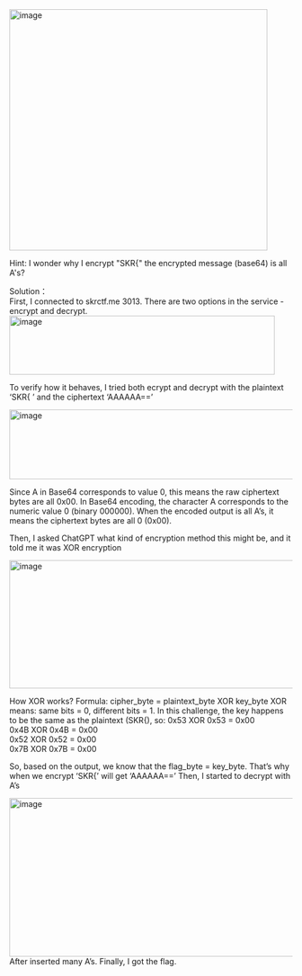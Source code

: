 <img width="459" height="429" alt="image" src="https://github.com/user-attachments/assets/5453871e-7c1e-4ec9-9e31-199638645976" />



Hint: I wonder why I encrypt "SKR{" the encrypted message (base64) is all A's?

Solution：  
First, I connected to skrctf.me 3013.
There are two options in the service - encrypt and decrypt.
<img width="472" height="105" alt="image" src="https://github.com/user-attachments/assets/07342b6e-c54b-486f-81b4-19f058b1be27" />





To verify how it behaves, I tried both ecrypt and decrypt with the plaintext ‘SKR{ ’ and the ciphertext ‘AAAAAA==’


<img width="658" height="124" alt="image" src="https://github.com/user-attachments/assets/c112945a-b773-4b3e-842a-8d814df85356" />



Since A in Base64 corresponds to value 0, this means the raw ciphertext bytes are all 0x00.
In Base64 encoding, the character A corresponds to the numeric value 0 (binary 000000).
When the encoded output is all A’s, it means the ciphertext bytes are all 0 (0x00).

Then, I asked ChatGPT what kind of encryption method this might be, and it told me it was XOR encryption


<img width="602" height="228" alt="image" src="https://github.com/user-attachments/assets/a75a22ad-254c-492e-9918-c3577dc1c295" />





How XOR works?
Formula: cipher_byte = plaintext_byte XOR key_byte
XOR means: same bits = 0, different bits = 1.
In this challenge, the key happens to be the same as the plaintext (SKR{), so:
0x53 XOR 0x53 = 0x00  
0x4B XOR 0x4B = 0x00  
0x52 XOR 0x52 = 0x00  
0x7B XOR 0x7B = 0x00  


So, based on the output, we know that the flag_byte = key_byte.
That’s why when we encrypt ‘SKR{’ will get ‘AAAAAA==’
Then, I started to decrypt with A’s


<img width="602" height="282" alt="image" src="https://github.com/user-attachments/assets/ceff8525-a66f-413a-a654-289d1721d425" />
After inserted many A’s. Finally, I got the flag.
